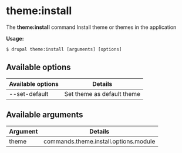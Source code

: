 # theme:install
The **theme:install** command Install theme or themes in the application

**Usage:**
```
$ drupal theme:install [arguments] [options] 
```

## Available options
Available options | Details
-------|-------------
--set-default | Set theme as default theme

## Available arguments
Argument | Details
---------|-------------
theme | commands.theme.install.options.module
